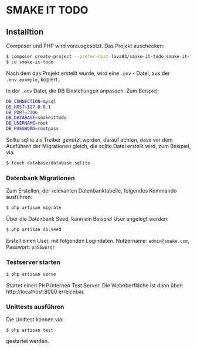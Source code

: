 # SMAKE IT TODO

## Installtion

Composer und PHP wird vorausgesetzt. 
Das Projekt auschecken:

```bash
$ composer create-project --prefer-dist lava83/smake-it-todo smake-it-todo
$ cd smake-it-todo
```

Nach dem das Projekt erstellt wurde, wird eine `.env` - Datei, aus der `.env.example`, kopiert..

In der `.env` Datei, die DB Einstellungen anpassen. Zum Beispiel:

```bash
DB_CONNECTION=mysql
DB_HOST=127.0.0.1
DB_PORT=3306
DB_DATABASE=smakeittodo
DB_USERNAME=root
DB_PASSWORD=rootpass
```

Sollte sqlite als Treiber genutzt werden, darauf achten, dass vor dem Ausführen der Migrationen gleich, die sqlite Datei erstellt wird, zum Beispiel, via:

```bash
$ touch database/database.sqlite
```

### Datenbank Migrationen

Zum Erstellen, der relevanten Datenbanktabelle, folgendes Kommando ausführen:

```bash
$ php artisan migrate
```

Über die Datenbank Seed, kann ein Beispiel User angelegt werden:

```bash
$ php artisan db:seed
```

Erstell einen User, mit folgenden Logindaten. Nutzername: `admin@smake.com`, Passwort: `pa55word!`

### Testserver starten

```bash
$ php artisan serve
```

Startet einen PHP internen Test Server. Die Weboberfläche ist dann über: http://localhost:8000 erreichbar.

### Unittests ausführen

Die Unittest können via:

```
$ php artisan test 
```

gestartet werden. 
